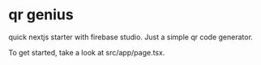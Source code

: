 # qr genius

quick nextjs starter with firebase studio. Just a simple qr code generator.

To get started, take a look at src/app/page.tsx.
